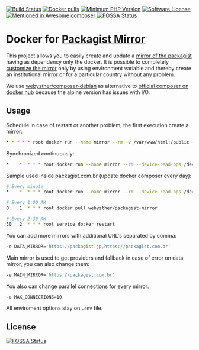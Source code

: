 [![Build Status](https://goo.gl/u9wbBD)](https://hub.docker.com/r/webysther/packagist-mirror/)
[![Docker pulls](https://goo.gl/Jb5Cq4)](https://hub.docker.com/r/webysther/packagist-mirror/)
[![Minimum PHP Version](https://img.shields.io/badge/php-%3E%3D%207.2-8892BF.svg?style=flat-square&maxAge=3600)](https://php.net/)
[![Software License](https://goo.gl/FU2Kw1)](LICENSE)
[![Mentioned in Awesome composer](https://awesome.re/mentioned-badge.svg)](https://github.com/jakoch/awesome-composer#packagist-mirrors)
[![FOSSA Status](https://app.fossa.io/api/projects/git%2Bgithub.com%2FWebysther%2Fpackagist-mirror-docker.svg?type=shield)](https://app.fossa.io/projects/git%2Bgithub.com%2FWebysther%2Fpackagist-mirror-docker?ref=badge_shield)

# Docker for [Packagist Mirror](https://github.com/Webysther/packagist-mirror)

This project allows you to easily create and update a [mirror of the packagist](https://github.com/Webysther/packagist-mirror) having as dependency only the docker.
It is possible to completely [customize the mirror](https://github.com/Webysther/packagist-mirror/blob/master/.env.example) only by using environment variable and thereby create an institutional mirror or for a particular country without any problem.

We use [webysther/composer-debian](https://hub.docker.com/r/webysther/composer-debian) as alternative to [official composer on docker hub](https://hub.docker.com/_/composer) because the alpine version has issues with I/O.

## Usage

Schedule in case of restart or another problem, the first execution create a mirror:

```bash
* * * * * root docker run --name mirror --rm -v /var/www/html:/public -e MAINTAINER_REPO='mymirror.com' webysther/packagist-mirror
```

Synchronized continuously:
```bash
*    *  * * * root docker run --name mirror --rm --device-read-bps /dev/xvda:600kb --device-write-bps /dev/xvda:600kb -e SLEEP=0 -v /var/www/html:/public webysther/packagist-mirror

```
Sample used inside packagist.com.br (update docker composer every day):
```bash
# Every minute
*    *  * * * root docker run --name mirror --rm --device-read-bps /dev/xvda:600kb --device-write-bps /dev/xvda:600kb -e SLEEP=0 -v /var/www/html:/public webysther/packagist-mirror

# Every 1:00 AM
0    1  * * * root docker pull webysther/packagist-mirror 

# Every 2:30 AM
30   2  * * * root service docker restart
```

You can add more mirrors with additional URL's separated by comma:

```bash
-e DATA_MIRROR='https://packagist.jp,https://packagist.com.br'
```

Main mirror is used to get providers and fallback in case of error on data mirror, you can also change them:

```bash
-e MAIN_MIRROR='https://packagist.com.br'
```

You also can change parallel connections for every mirror:

```bash
-e MAX_CONNECTIONS=10
```

All enviroment options stay on `.env` file.


## License
[![FOSSA Status](https://app.fossa.io/api/projects/git%2Bgithub.com%2FWebysther%2Fpackagist-mirror-docker.svg?type=large)](https://app.fossa.io/projects/git%2Bgithub.com%2FWebysther%2Fpackagist-mirror-docker?ref=badge_large)